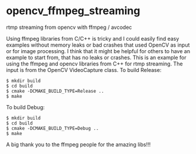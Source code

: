 # opencv_ffmpeg_streaming
rtmp streaming from opencv with ffmpeg / avcodec

Using ffmpeg libraries from C/C++ is tricky and I could easily find easy examples without memory leaks or bad crashes that used OpenCV as input or for image processing.
I think that it might be helpful for others to have an example to start from, that has no leaks or crashes.
This is an example for using the ffmpeg and opencv libraries from C++ for rtmp streaming. 
The input is from the OpenCV VideoCapture class.
To build Release:
```
$ mkdir build
$ cd build
$ cmake -DCMAKE_BUILD_TYPE=Release ..
$ make
```

To build Debug:
```
$ mkdir build
$ cd build
$ cmake -DCMAKE_BUILD_TYPE=Debug ..
$ make
```

A big thank you to the ffmpeg people for the amazing libs!!!

